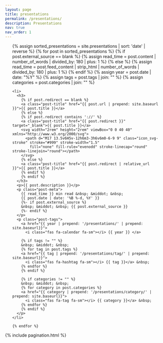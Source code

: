```yaml
---
layout: page
title: presentations
permalink: /presentations/
description: Presentations
nav: true
nav_order: 1
---
```

<div class="post">


  <ul class="post-list">
    {% assign sorted_presentations = site.presentations | sort: 'date' | reverse %}
    {% for post in sorted_presentations %}
    {% if post.external_source == blank %}
    {% assign read_time = post.content | number_of_words | divided_by: 180 | plus: 1 %}
    {% else %}
    {% assign read_time = post.feed_content | strip_html | number_of_words | divided_by: 180 | plus: 1 %}
    {% endif %}
    {% assign year = post.date | date: "%Y" %}
    {% assign tags = post.tags | join: "" %}
    {% assign categories = post.categories | join: "" %}

    <li>
      <h3>
        {% if post.redirect == blank %}
        <a class="post-title" href="{{ post.url | prepend: site.baseurl }}">{{ post.title }}</a>
        {% else %}
        {% if post.redirect contains '://' %}
        <a class="post-title" href="{{ post.redirect }}" target="_blank">{{ post.title }}</a>
        <svg width="2rem" height="2rem" viewBox="0 0 40 40" xmlns="http://www.w3.org/2000/svg">
          <path d="M17 13.5v6H5v-12h6m3-3h6v6m0-6-9 9" class="icon_svg-stroke" stroke="#999" stroke-width="1.5"
            fill="none" fill-rule="evenodd" stroke-linecap="round" stroke-linejoin="round"></path>
        </svg>
        {% else %}
        <a class="post-title" href="{{ post.redirect | relative_url }}">{{ post.title }}</a>
        {% endif %}
        {% endif %}
      </h3>
      <p>{{ post.description }}</p>
      <p class="post-meta">
        {{ read_time }} min read &nbsp; &middot; &nbsp;
        {{ post.date | date: '%B %-d, %Y' }}
        {%- if post.external_source %}
        &nbsp; &middot; &nbsp; {{ post.external_source }}
        {%- endif %}
      </p>
      <p class="post-tags">
        <a href="{{ year | prepend: '/presentations/' | prepend: site.baseurl}}">
          <i class="fas fa-calendar fa-sm"></i> {{ year }} </a>

        {% if tags != "" %}
        &nbsp; &middot; &nbsp;
        {% for tag in post.tags %}
        <a href="{{ tag | prepend: '/presentations/tag/' | prepend: site.baseurl}}">
          <i class="fas fa-hashtag fa-sm"></i> {{ tag }}</a> &nbsp;
        {% endfor %}
        {% endif %}

        {% if categories != "" %}
        &nbsp; &middot; &nbsp;
        {% for category in post.categories %}
        <a href="{{ category | prepend: '/presentations/category/' | prepend: site.baseurl}}">
          <i class="fas fa-tag fa-sm"></i> {{ category }}</a> &nbsp;
        {% endfor %}
        {% endif %}
      </p>
    </li>

    {% endfor %}
  </ul>

  {% include pagination.html %}

</div>